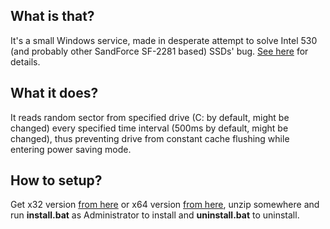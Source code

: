 ## What is that?
It's a small Windows service, made in desperate attempt to solve Intel 530 (and probably other SandForce SF-2281 based) SSDs' bug.
[See here](https://communities.intel.com/thread/46941) for details.

## What it does?
It reads random sector from specified drive (C: by default, might be changed) every specified time interval (500ms by default, might be changed),
thus preventing drive from constant cache flushing while entering power saving mode.

## How to setup?
Get x32 version [from here](https://github.com/deadbabe/diskpoll/raw/master/bin/diskpoll_x32.zip)
or x64 version [from here](https://github.com/deadbabe/diskpoll/raw/master/bin/diskpoll_x64.zip),
unzip somewhere and run **install.bat** as Administrator to install and **uninstall.bat** to uninstall.
